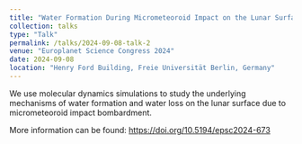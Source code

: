 ```yaml
---
title: "Water Formation During Micrometeoroid Impact on the Lunar Surface: A Molecular Dynamics Study."
collection: talks
type: "Talk"
permalink: /talks/2024-09-08-talk-2
venue: "Europlanet Science Congress 2024"
date: 2024-09-08
location: "Henry Ford Building, Freie Universität Berlin, Germany"
---
```


We use molecular dynamics simulations to study the underlying mechanisms of water formation and water loss on the lunar surface due to micrometeoroid impact bombardment. 

More information can be found: https://doi.org/10.5194/epsc2024-673
